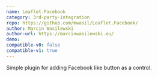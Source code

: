 ```yaml
---
name: Leaflet.Facebook
category: 3rd-party-integration
repo: https://github.com/mwasil/Leaflet.Facebook/
author: Marcin Wasilewski
author-url: https://marcinwasilewski.eu/
demo: 
compatible-v0: false
compatible-v1: true
---
```


Simple plugin for adding Facebook like button as a control.
